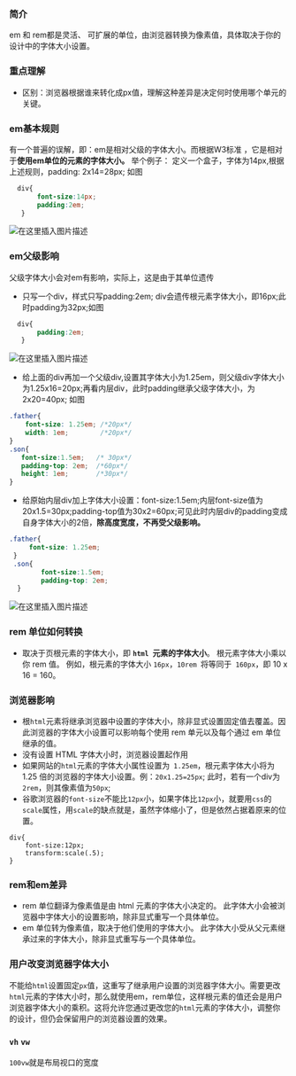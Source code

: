### 简介

em 和 rem都是灵活、 可扩展的单位，由浏览器转换为像素值，具体取决于你的设计中的字体大小设置。 

### 重点理解

- 区别：浏览器根据谁来转化成px值，理解这种差异是决定何时使用哪个单元的关键。

### em基本规则

 有一个普遍的误解，即：em是相对父级的字体大小。而根据W3标准 ，它是相对于**使用em单位的元素的字体大小。**
 举个例子： 定义一个盒子，字体为14px,根据上述规则，padding: 2x14=28px; 如图

```css   
  div{
       font-size:14px;
       padding:2em;
   }
```

![在这里插入图片描述](https://img-blog.csdn.net/20181014202748183?watermark/2/text/aHR0cHM6Ly9ibG9nLmNzZG4ubmV0L2dhb3NoYW55YW5nemhpXzE5OTk=/font/5a6L5L2T/fontsize/400/fill/I0JBQkFCMA==/dissolve/70)

### em父级影响

父级字体大小会对em有影响，实际上，这是由于其单位遗传

- 只写一个div，样式只写padding:2em; div会遗传根元素字体大小，即16px;此时padding为32px;如图

```css   
  div{
       padding:2em;
   }
```

   ![在这里插入图片描述](https://img-blog.csdn.net/20181014203744469?watermark/2/text/aHR0cHM6Ly9ibG9nLmNzZG4ubmV0L2dhb3NoYW55YW5nemhpXzE5OTk=/font/5a6L5L2T/fontsize/400/fill/I0JBQkFCMA==/dissolve/70)  

- 给上面的div再加一个父级div,设置其字体大小为1.25em，则父级div字体大小为1.25x16=20px;再看内层div，此时padding继承父级字体大小，为2x20=40px; 如图

```css
.father{           
    font-size: 1.25em; /*20px*/    
    width: 1em;        /*20px*/  
}             
.son{    
   font-size:1.5em;   /* 30px*/                 
   padding-top: 2em;  /*60px*/    
   height: 1em;       /*30px*/  
}  
```

- 给原始内层div加上字体大小设置：font-size:1.5em;内层font-size值为20x1.5=30px;padding-top值为30x2=60px;可见此时内层div的padding变成自身字体大小的2倍，**除高度宽度，不再受父级影响。**

```css
.father{           
     font-size: 1.25em;          
 }            
 .son{   
        font-size:1.5em;                 
        padding-top: 2em;            
  }
```

![在这里插入图片描述](https://img-blog.csdnimg.cn/20181125202151901.png?x-oss-process=image/watermark,type_ZmFuZ3poZW5naGVpdGk,shadow_10,text_aHR0cHM6Ly9ibG9nLmNzZG4ubmV0L2dhb3NoYW55YW5nemhpXzE5OTk=,size_16,color_FFFFFF,t_70)

### rem 单位如何转换

- 取决于页根元素的字体大小，即 **`html `元素的字体大小**。 根元素字体大小乘以你 rem 值。
  例如，根元素的字体大小 `16px`，`10rem `将等同于` 160px`，即 10 x 16 = 160。

### 浏览器影响

- 根` html `元素将继承浏览器中设置的字体大小，除非显式设置固定值去覆盖。因此浏览器的字体大小设置可以影响每个使用 rem 单元以及每个通过 em 单位继承的值。
- 没有设置 HTML 字体大小时，浏览器设置起作用
- 如果网站的` html `元素的字体大小属性设置为` 1.25em`，根元素字体大小将为 1.25 倍的浏览器的字体大小设置。例：`20x1.25=25px`; 此时，若有一个div为`2rem`，则其像素值为`50px`;
- 谷歌浏览器的`font-size`不能比`12px`小，如果字体比`12px`小，就要用`css`的`scale`属性，用`scale`的缺点就是，虽然字体缩小了，但是依然占据着原来的位置。

```
div{
	font-size:12px;
	transform:scale(.5);
}
```

### rem和em差异

- rem 单位翻译为像素值是由 html 元素的字体大小决定的。 此字体大小会被浏览器中字体大小的设置影响，除非显式重写一个具体单位。 
- em 单位转为像素值，取决于他们使用的字体大小。 此字体大小受从父元素继承过来的字体大小，除非显式重写与一个具体单位。

### 用户改变浏览器字体大小

不能给`html`设置固定`px`值，这重写了继承用户设置的浏览器字体大小。需要更改` html `元素的字体大小时，那么就使用em，rem单位，这样根元素的值还会是用户浏览器字体大小的乘积。这将允许您通过更改您的` html `元素的字体大小，调整你的设计，但仍会保留用户的浏览器设置的效果。

### `vh` `vw`

`100vw`就是布局视口的宽度